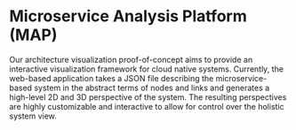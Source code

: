 # Microservice Analysis Platform (MAP)

Our architecture visualization proof-of-concept aims to provide an interactive visualization framework for cloud native systems. Currently, the web-based application takes a JSON file describing the microservice-based system in the abstract terms of nodes and links and generates a high-level 2D and 3D perspective of the system. The resulting perspectives are highly customizable and interactive to allow for control over the holistic system view.
